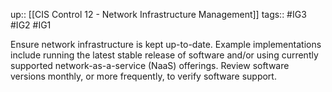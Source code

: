 up:: [[CIS Control 12 - Network Infrastructure Management]]
tags:: #IG3 #IG2 #IG1

Ensure network infrastructure is kept up-to-date. Example implementations include running the latest stable release of software and/or using currently supported network-as-a-service (NaaS) offerings. Review software versions monthly, or more frequently, to verify software support.